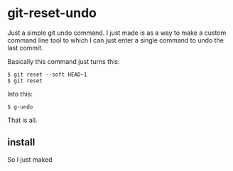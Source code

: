 # git-reset-undo

Just a simple git undo command. I just made is as a way to make a custom command line tool to which I can just enter a single command to undo the last commit.

Basically this command just turns this:

```
$ git reset --soft HEAD~1
$ git reset
```

Into this:

```
$ g-undo
```

That is all.

## install

So I just maked